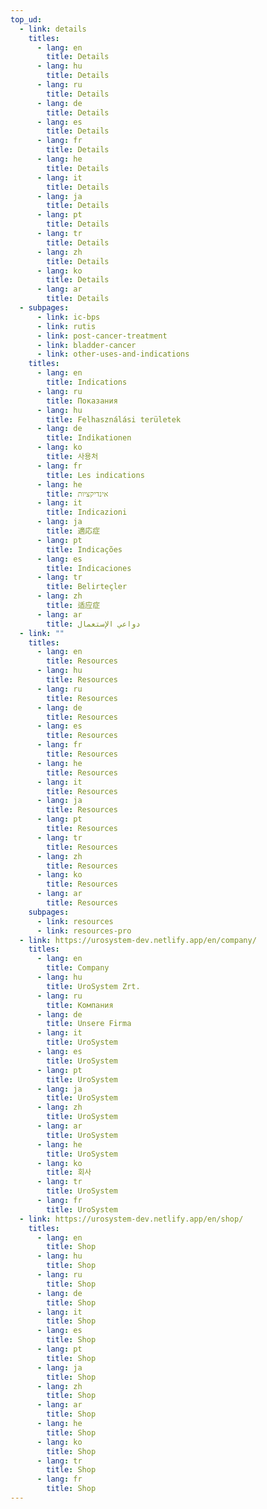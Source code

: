 ```yaml
---
top_ud:
  - link: details
    titles:
      - lang: en
        title: Details
      - lang: hu
        title: Details
      - lang: ru
        title: Details
      - lang: de
        title: Details
      - lang: es
        title: Details
      - lang: fr
        title: Details
      - lang: he
        title: Details
      - lang: it
        title: Details
      - lang: ja
        title: Details
      - lang: pt
        title: Details
      - lang: tr
        title: Details
      - lang: zh
        title: Details
      - lang: ko
        title: Details
      - lang: ar
        title: Details
  - subpages:
      - link: ic-bps
      - link: rutis
      - link: post-cancer-treatment
      - link: bladder-cancer
      - link: other-uses-and-indications
    titles:
      - lang: en
        title: Indications
      - lang: ru
        title: Показания
      - lang: hu
        title: Felhasználási területek
      - lang: de
        title: Indikationen
      - lang: ko
        title: 사용처
      - lang: fr
        title: Les indications
      - lang: he
        title: אינדיקציות
      - lang: it
        title: Indicazioni
      - lang: ja
        title: 適応症
      - lang: pt
        title: Indicações
      - lang: es
        title: Indicaciones
      - lang: tr
        title: Belirteçler
      - lang: zh
        title: 适应症
      - lang: ar
        title: دواعي الإستعمال
  - link: ""
    titles:
      - lang: en
        title: Resources
      - lang: hu
        title: Resources
      - lang: ru
        title: Resources
      - lang: de
        title: Resources
      - lang: es
        title: Resources
      - lang: fr
        title: Resources
      - lang: he
        title: Resources
      - lang: it
        title: Resources
      - lang: ja
        title: Resources
      - lang: pt
        title: Resources
      - lang: tr
        title: Resources
      - lang: zh
        title: Resources
      - lang: ko
        title: Resources
      - lang: ar
        title: Resources
    subpages:
      - link: resources
      - link: resources-pro
  - link: https://urosystem-dev.netlify.app/en/company/
    titles:
      - lang: en
        title: Company
      - lang: hu
        title: UroSystem Zrt.
      - lang: ru
        title: Компания
      - lang: de
        title: Unsere Firma
      - lang: it
        title: UroSystem
      - lang: es
        title: UroSystem
      - lang: pt
        title: UroSystem
      - lang: ja
        title: UroSystem
      - lang: zh
        title: UroSystem
      - lang: ar
        title: UroSystem
      - lang: he
        title: UroSystem
      - lang: ko
        title: 회사
      - lang: tr
        title: UroSystem
      - lang: fr
        title: UroSystem
  - link: https://urosystem-dev.netlify.app/en/shop/
    titles:
      - lang: en
        title: Shop
      - lang: hu
        title: Shop
      - lang: ru
        title: Shop
      - lang: de
        title: Shop
      - lang: it
        title: Shop
      - lang: es
        title: Shop
      - lang: pt
        title: Shop
      - lang: ja
        title: Shop
      - lang: zh
        title: Shop
      - lang: ar
        title: Shop
      - lang: he
        title: Shop
      - lang: ko
        title: Shop
      - lang: tr
        title: Shop
      - lang: fr
        title: Shop
---
```

